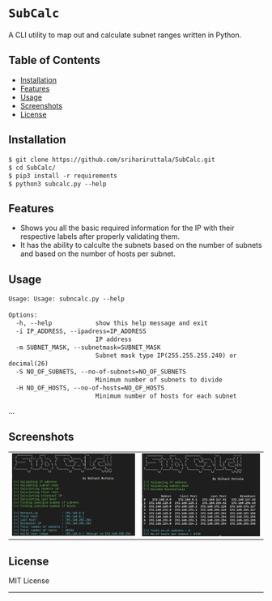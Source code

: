 # `SubCalc`

A CLI utility to map out and calculate subnet ranges written in Python.

## Table of Contents

- [Installation](#installation)
- [Features](#features)
- [Usage](#usage)
- [Screenshots](#screenshots)
- [License](#license)

## Installation

```shell
$ git clone https://github.com/srihariruttala/SubCalc.git
$ cd SubCalc/
$ pip3 install -r requirements
$ python3 subcalc.py --help
```

## Features

- Shows you all the basic required information for the IP with their respective labels after properly validating them.
- It has the ability to calculte the subnets based on the number of subnets and based on the number of hosts per subnet.

## Usage

```shell
Usage: Usage: subncalc.py --help

Options:
  -h, --help            show this help message and exit
  -i IP_ADDRESS, --ipadress=IP_ADDRESS
                        IP address
  -m SUBNET_MASK, --subnetmask=SUBNET_MASK
                        Subnet mask type IP(255.255.255.240) or decimal(26)
  -S NO_OF_SUBNETS, --no-of-subnets=NO_OF_SUBNETS
                        Minimum number of subnets to divide
  -H NO_OF_HOSTS, --no-of-hosts=NO_OF_HOSTS
                        Minimum number of hosts for each subnet
```

...

## Screenshots

<table>
  <tr>
    <td><img src="https://raw.githubusercontent.com/SrihariRuttala/SubCalc/main/images/Screenshot%202022-08-24%20at%2010.07.02%20PM.png"></td>
    <td><img src="https://raw.githubusercontent.com/SrihariRuttala/SubCalc/main/images/Screenshot%202022-08-24%20at%2011.03.13%20PM.png"></td>
   </tr>
</table>

## License

MIT License

---
